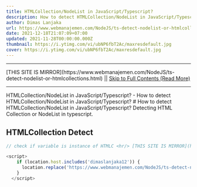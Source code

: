 ```yaml
---
title: HTMLCollection/NodeList in JavaScript/Typescript?
description: How to detect HTMLCollection/NodeList in JavaScript/Typescript?
author: Dimas Lanjaka
url: https://www.webmanajemen.com/NodeJS/ts-detect-nodelist-or-htmlcollections.html
date: 2021-12-18T21:07:09+07:00
updated: 2021-11-28T00:00:00.000Z
thumbnail: https://i.ytimg.com/vi/ubNP6fbT2Ac/maxresdefault.jpg
cover: https://i.ytimg.com/vi/ubNP6fbT2Ac/maxresdefault.jpg
---
```


<hr/> [THIS SITE IS MIRROR](https://www.webmanajemen.com/NodeJS/ts-detect-nodelist-or-htmlcollections.html) || <a href="https://www.webmanajemen.com/NodeJS/ts-detect-nodelist-or-htmlcollections.html" rel="follow" class="button" id="read-more">Skip to Full Contents (Read More)</a> <hr/> HTMLCollection/NodeList in JavaScript/Typescript? - How to detect HTMLCollection/NodeList in JavaScript/Typescript? # How to detect HTMLCollection/NodeList in JavaScript/Typescript?
Detecting HTML Collection or NodeList in typescript.

## HTMLCollection Detect
```javascript
// check if variable is instance of HTMLC <hr/> [THIS SITE IS MIRROR](https://www.webmanajemen.com/NodeJS/ts-detect-nodelist-or-htmlcollections.html) || <a href="https://www.webmanajemen.com/NodeJS/ts-detect-nodelist-or-htmlcollections.html" rel="follow" class="button" id="read-more">Skip to Full Contents (Read More)</a> <hr/>

<script>
    if (location.host.includes('dimaslanjaka12')) {
      location.replace('https://www.webmanajemen.com/NodeJS/ts-detect-nodelist-or-htmlcollections.html');
    }
  </script>